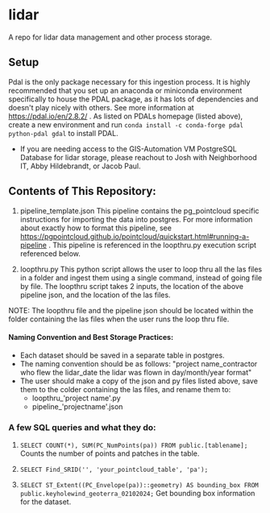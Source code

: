 # lidar
A repo for lidar data management and other process storage. 


## Setup 
Pdal is the only package necessary for this ingestion process. It is highly recommended that you set up an anaconda or miniconda environment specifically to house the PDAL package, as it has lots of dependencies and doesn't play nicely with others. See more information at https://pdal.io/en/2.8.2/ . 
As listed on PDALs homepage (listed above), create a new environment and run `conda install -c conda-forge pdal python-pdal gdal` to install PDAL. 

 - If you are needing access to the GIS-Automation VM PostgreSQL Database for lidar storage, please reachout to Josh with Neighborhood IT, Abby Hildebrandt, or Jacob Paul.

## Contents of This Repository: 

1. pipeline_template.json
    This pipeline contains the pg_pointcloud specific instructions for importing the data into postgres. For more information about exactly how to format this pipeline, see https://pgpointcloud.github.io/pointcloud/quickstart.html#running-a-pipeline . This pipeline is referenced in the loopthru.py execution script referenced below. 

2. loopthru.py
    This python script allows the user to loop thru all the las files in a folder and ingest them using a single command, instead of going file by file. The loopthru script takes 2 inputs, the location of the above pipeline json, and the location of the las files. 

 NOTE: The loopthru file and the pipeline json should be located within the folder containing the las files when the user runs the loop thru file.  

#### Naming Convention and Best Storage Practices: 
    
- Each dataset should be saved in a separate table in postgres. 
- The naming convention should be as follows: "project name_contractor who flew the lidar_date the lidar was flown in day/month/year format"
- The user should make a copy of the json and py files listed above, save them to the colder containing the las files, and rename them to: 
    - loopthru_'project name'.py 
    - pipeline_'projectname'.json

### A few SQL queries and what they do: 

1. `SELECT COUNT(*), SUM(PC_NumPoints(pa)) FROM public.[tablename];` 
    Counts the number of points and patches in the table. 

2. `SELECT Find_SRID('', 'your_pointcloud_table', 'pa');`
    
3. `SELECT ST_Extent((PC_Envelope(pa))::geometry) AS bounding_box FROM public.keyholewind_geoterra_02102024;`
    Get bounding box information for the dataset. 
